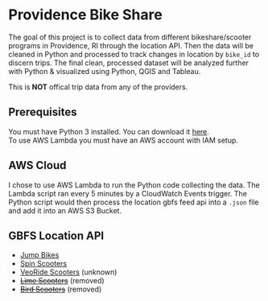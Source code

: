 # Providence Bike Share

The goal of this project is to collect data from different bikeshare/scooter programs in Providence, RI through the location API. Then the data will be cleaned in Python and processed to track changes in location by `bike_id` to discern trips. The final clean, processed dataset will be analyzed further with Python & visualized using Python, QGIS and Tableau.

This is **NOT** offical trip data from any of the providers.

## Prerequisites

You must have Python 3 installed.  You can download it
[here](https://www.python.org/downloads/).  
To use AWS Lambda you must have an AWS account with IAM setup.

## AWS Cloud

I chose to use AWS Lambda to run the Python code collecting the data. The Lambda script ran every 5 minutes by a CloudWatch Events trigger. The Python script would then process the location gbfs feed api into a `.json` file and add it into an AWS S3 Bucket.

## GBFS Location API

- [Jump Bikes](https://pvd.jumpbikes.com/opendata/gbfs.json)
- [Spin Scooters](https://web.spin.pm/api/gbfs/v1/providence/gbfs)
- [VeoRide Scooters]() (unknown)
- ~~[Lime Scooters](https://data.lime.bike/api/partners/v1/gbfs/providence/gbfs.json)~~ (removed)
- ~~[Bird Scooters](https://mds.bird.co/gbfs/providence/free_bikes)~~ (removed)
